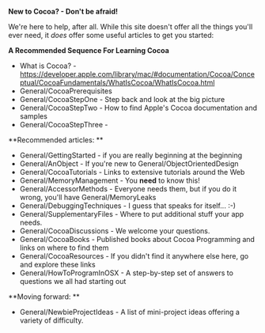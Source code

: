 **New to Cocoa? - Don't be afraid!**

We're here to help, after all. While this site doesn't offer all the things you'll ever need, it *does* offer some useful articles to get you started:

**A Recommended Sequence For Learning Cocoa**


* What is Cocoa? - https://developer.apple.com/library/mac/#documentation/Cocoa/Conceptual/CocoaFundamentals/WhatIsCocoa/WhatIsCocoa.html
* General/CocoaPrerequisites
* General/CocoaStepOne - Step back and look at the big picture
* General/CocoaStepTwo - How to find Apple's Cocoa documentation and samples 
* General/CocoaStepThree - 


**Recommended articles: **


* General/GettingStarted - if you are really beginning at the beginning
* General/AnObject - If you're new to General/ObjectOrientedDesign
* General/CocoaTutorials - Links to extensive tutorials around the Web
* General/MemoryManagement - You **need** to know this!
* General/AccessorMethods - Everyone needs them, but if you do it wrong, you'll have General/MemoryLeaks
* General/DebuggingTechniques - I guess that speaks for itself... :-)
* General/SupplementaryFiles - Where to put additional stuff your app needs.
* General/CocoaDiscussions - We welcome your questions.
* General/CocoaBooks - Published books about Cocoa Programming and links on where to find them
* General/CocoaResources - If you didn't find it anywhere else here, go and explore these links
* General/HowToProgramInOSX - A step-by-step set of answers to questions we all had starting out

**Moving forward: **

* General/NewbieProjectIdeas - A list of mini-project ideas offering a variety of difficulty.